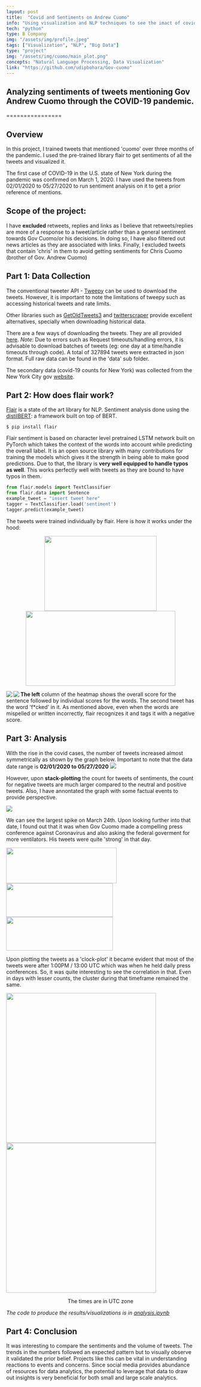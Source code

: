 ```yaml
---
layout: post
title:  "Covid and Sentiments on Andrew Cuomo"
info: "Using visualization and NLP techniques to see the imact of covid on sentiments regarding Gov Cuomo during the first three months of the pandemic.."
tech: "python"
type: B Company
img: "/assets/img/profile.jpeg" 
tags: ["Visualization", "NLP", "Big Data"]
type: "project"
img: "/assets/img/cuomo/main_plot.png"
concepts: "Natural Language Processing, Data Visualization"
link: "https://github.com/udipbohara/Gov-cuomo"
---
```

 
## Analyzing sentiments of tweets mentioning Gov Andrew Cuomo through the COVID-19 pandemic.
================

Overview
--------

In this project, I trained tweets that mentioned 'cuomo' over three months of the pandemic. I used the pre-trained library flair to get sentiments of all the tweets and visualized it.

The first case of COVID-19 in the U.S. state of New York during the pandemic was confirmed on March 1, 2020. I have used the tweets from 02/01/2020 to 05/27/2020 to run sentiment analysis on it to get a prior reference of mentions. 

Scope of the project:
--------

I have __excluded__ retweets, replies and links as I believe that retweets/replies are more of a response to a tweet/article rather than a general sentiment towards Gov Cuomo/or his decisions. In doing so, I have also filtered out news articles as they are associated with links. Finally, I excluded tweets that contain 'chris' in them to avoid getting sentiments for Chris Cuomo (brother of Gov. Andrew Cuomo)


Part 1: Data Collection
---------------------

The conventional tweeter API - [Tweepy](https://github.com/tweepy/tweepy) can be used to download the tweets. However, it is important to note the limitations of tweepy such as accessing historical tweets and rate limits. 

Other libraries such as [GetOldTweets3](https://github.com/Mottl/GetOldTweets3) and [twitterscraper](https://github.com/taspinar/twitterscraper) provide excellent alternatives, specially when downloading historical data. 

There are a few ways of downloading the tweets. They are all provided [here](https://github.com/udipbohara/Gov-cuomo/tree/master/scrapers). _Note_: Due to errors such as Request timeouts/handling errors, it is advisable to download batches of tweets (eg: one day at a time/handle timeouts through code). 
A total of 327894 tweets were extracted in json format. Full raw data can be found in the 'data' sub folder.

The secondary data (covid-19 counts for New York) was collected from the New York City gov [website](https://www1.nyc.gov/site/doh/covid/covid-19-data.page).

Part 2: How does flair work?
---------------------

[Flair](https://github.com/flairNLP/flair) is a state of the art library for NLP. Sentiment analysis done using the [distilBERT](https://arxiv.org/pdf/1910.01108.pdf): a framework built on top of BERT. 

```
$ pip install flair
```
Flair sentiment is based on character level pretrained LSTM network built on PyTorch which takes the context of the words into account while predicting the overall label. It is an open source library with many contributions for training the models which gives it the strength in being able to make good predictions. Due to that, the library is __very well equipped to handle typos as well__. This works perfectly well with tweets as they are bound to have typos in them.  
``` python
from flair.models import TextClassifier
from flair.data import Sentence
example_tweet = "insert tweet here"
tagger = TextClassifier.load('sentiment')
tagger.predict(example_tweet)
```

The tweets were trained individually by flair. Here is how it works under the hood:

<p align="center">
  <img src="/assets/img/cuomo/tweet_negative_example.png" width="300" height="200"/></img>
  <img src="/assets/img/cuomo/tweet_positive_example.png" width="400" height="200"/>
</img>
</p>


<img src="/assets/img/cuomo/negative_example_sentiment.png" align="left"/>
</img>

<img src="/assets/img/cuomo/postive_example_sentiment.png" align="left"/>
</img>

__The left__ column of the heatmap shows the overall score for the sentence followed by individual scores for the words. The second tweet has the word 'f*cked' in it. As mentioned above, even when the words are mispelled or written incorrectly, flair recognizes it and tags it with a negative score. 

Part 3: Analysis
---------------------

With the rise in the covid cases, the number of tweets increased almost symmetrically as shown by the graph below.
Important to note that the data date range  is __02/01/2020 to 05/27/2020__
<img src="/assets/img/cuomo/total_first.png"></img>

However, upon __stack-plotting__ the count for tweets of sentiments, the count for negative tweets are much larger compared to the neutral and positive tweets. Also, I have annontated the graph with some factual events to provide perspective. 

<img src="/assets/img/cuomo/main_plot.png"> </img>

We can see the largest spike on March 24th. Upon looking further into that date, I found out that it was when Gov Cuomo made a compelling press conference against Coronavirus and also asking the federal goverment for more ventilators. His tweets were quite 'strong' in that day. 


 <img src="/assets/img/cuomo/march_24_1.png" width="295" height="95"/></img>
 <img src="/assets/img/cuomo/march_24_2.png" width="285" height="90"/></img>
 <img src="/assets/img/cuomo/march_24_3.png" width="285" height="90"/></img>

Upon plotting the tweets as a 'clock-plot' it became evident that most of the tweets were after 1:00PM / 13:00 UTC which was when he held daily press conferences. So, it was quite interesting to see the correlation in that. Even in days with lesser counts, the cluster during that timeframe remained the same. 

<img src="/assets/img/cuomo/march_24clock.png" width="400" height="400"/></img>
<img src="/assets/img/cuomo/april_11clock.png" width="400" height="400"/></img>
<p align = 'center'> The times are in UTC zone </p>

_The code to produce the results/visualizations is in [analysis.ipynb](analysis.ipynb)_

Part 4: Conclusion
---------------------

It was interesting to compare the sentiments and the volume of tweets. The trends in the numbers followed an expected pattern but to visually observe it validated the prior belief. Projects like this can be vital in understanding reactions to events and concerns. Since social media provides abundance of resources for data analytics, the potential to leverage that data to draw out insights is very beneficial for both small and large scale analytics. 

